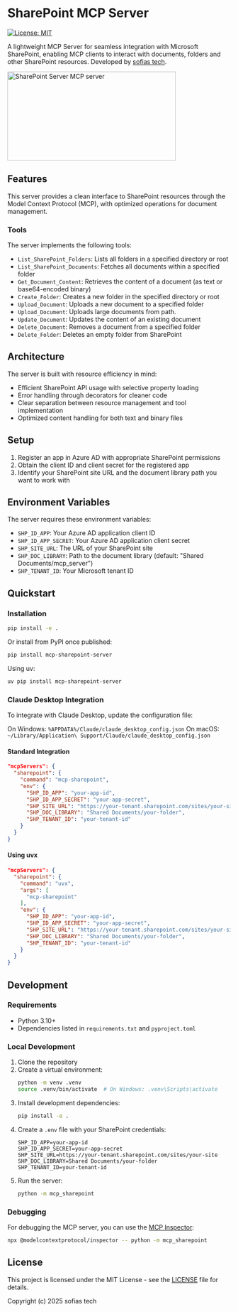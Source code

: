 # SharePoint MCP Server

[![License: MIT](https://img.shields.io/badge/License-MIT-blue.svg)](https://opensource.org/licenses/MIT)

A lightweight MCP Server for seamless integration with Microsoft SharePoint, enabling MCP clients to interact with documents, folders and other SharePoint resources. Developed by [sofias tech](https://github.com/sofias/mcp-sharepoint/).

<a href="https://glama.ai/mcp/servers/@Sofias-ai/mcp-sharepoint">
  <img width="380" height="200" src="https://glama.ai/mcp/servers/@Sofias-ai/mcp-sharepoint/badge" alt="SharePoint Server MCP server" />
</a>

## Features

This server provides a clean interface to SharePoint resources through the Model Context Protocol (MCP), with optimized operations for document management.

### Tools

The server implements the following tools:

- `List_SharePoint_Folders`: Lists all folders in a specified directory or root
- `List_SharePoint_Documents`: Fetches all documents within a specified folder
- `Get_Document_Content`: Retrieves the content of a document (as text or base64-encoded binary)
- `Create_Folder`: Creates a new folder in the specified directory or root
- `Upload_Document`: Uploads a new document to a specified folder
- `Upload_Document`: Uploads large documents from path.
- `Update_Document`: Updates the content of an existing document
- `Delete_Document`: Removes a document from a specified folder
- `Delete_Folder`: Deletes an empty folder from SharePoint

## Architecture

The server is built with resource efficiency in mind:

- Efficient SharePoint API usage with selective property loading
- Error handling through decorators for cleaner code
- Clear separation between resource management and tool implementation
- Optimized content handling for both text and binary files

## Setup

1. Register an app in Azure AD with appropriate SharePoint permissions
2. Obtain the client ID and client secret for the registered app
3. Identify your SharePoint site URL and the document library path you want to work with

## Environment Variables

The server requires these environment variables:

- `SHP_ID_APP`: Your Azure AD application client ID
- `SHP_ID_APP_SECRET`: Your Azure AD application client secret
- `SHP_SITE_URL`: The URL of your SharePoint site
- `SHP_DOC_LIBRARY`: Path to the document library (default: "Shared Documents/mcp_server")
- `SHP_TENANT_ID`: Your Microsoft tenant ID

## Quickstart

### Installation

```bash
pip install -e .
```

Or install from PyPI once published:

```bash
pip install mcp-sharepoint-server
```

Using uv:

```bash
uv pip install mcp-sharepoint-server
```

### Claude Desktop Integration

To integrate with Claude Desktop, update the configuration file:

On Windows: `%APPDATA%/Claude/claude_desktop_config.json`
On macOS: `~/Library/Application\ Support/Claude/claude_desktop_config.json`

#### Standard Integration

```json
"mcpServers": {
  "sharepoint": {
    "command": "mcp-sharepoint",
    "env": {
      "SHP_ID_APP": "your-app-id",
      "SHP_ID_APP_SECRET": "your-app-secret",
      "SHP_SITE_URL": "https://your-tenant.sharepoint.com/sites/your-site",
      "SHP_DOC_LIBRARY": "Shared Documents/your-folder",
      "SHP_TENANT_ID": "your-tenant-id"
    }
  }
}
```

#### Using uvx

```json
"mcpServers": {
  "sharepoint": {
    "command": "uvx",
    "args": [
      "mcp-sharepoint"
    ],
    "env": {
      "SHP_ID_APP": "your-app-id",
      "SHP_ID_APP_SECRET": "your-app-secret",
      "SHP_SITE_URL": "https://your-tenant.sharepoint.com/sites/your-site",
      "SHP_DOC_LIBRARY": "Shared Documents/your-folder",
      "SHP_TENANT_ID": "your-tenant-id"
    }
  }
}
```

## Development

### Requirements

- Python 3.10+
- Dependencies listed in `requirements.txt` and `pyproject.toml`

### Local Development

1. Clone the repository
2. Create a virtual environment:
   ```bash
   python -m venv .venv
   source .venv/bin/activate  # On Windows: .venv\Scripts\activate
   ```
3. Install development dependencies:
   ```bash
   pip install -e .
   ```
4. Create a `.env` file with your SharePoint credentials:
   ```
   SHP_ID_APP=your-app-id
   SHP_ID_APP_SECRET=your-app-secret
   SHP_SITE_URL=https://your-tenant.sharepoint.com/sites/your-site
   SHP_DOC_LIBRARY=Shared Documents/your-folder
   SHP_TENANT_ID=your-tenant-id
   ```
5. Run the server:
   ```bash
   python -m mcp_sharepoint
   ```

### Debugging

For debugging the MCP server, you can use the [MCP Inspector](https://github.com/modelcontextprotocol/inspector):

```bash
npx @modelcontextprotocol/inspector -- python -m mcp_sharepoint
```

## License

This project is licensed under the MIT License - see the [LICENSE](LICENSE) file for details.

Copyright (c) 2025 sofias tech